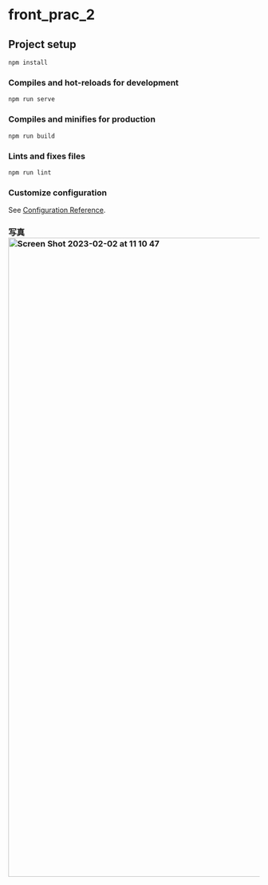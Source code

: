 # front_prac_2

## Project setup
```
npm install
```

### Compiles and hot-reloads for development
```
npm run serve
```

### Compiles and minifies for production
```
npm run build
```

### Lints and fixes files
```
npm run lint
```

### Customize configuration
See [Configuration Reference](https://cli.vuejs.org/config/).


### 写真<img width="1278" alt="Screen Shot 2023-02-02 at 11 10 47" src="https://user-images.githubusercontent.com/58564253/216214031-ac9b731f-9f06-465a-8a9e-99163a353456.png">
